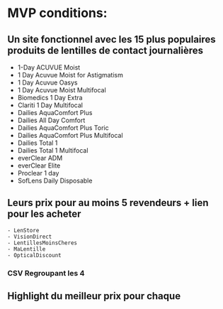 # MVP conditions:
 
## Un site fonctionnel avec les 15 plus populaires produits de lentilles de contact journalières
- 1-Day ACUVUE Moist 
- 1 Day Acuvue Moist for Astigmatism
- 1 Day Acuvue Oasys
- 1 Day Acuvue Moist Multifocal
- Biomedics 1 Day Extra
- Clariti 1 Day Multifocal
- Dailies AquaComfort Plus
- Dailies All Day Comfort
- Dailies AquaComfort Plus Toric
- Dailies AquaComfort Plus Multifocal
- Dailies Total 1 
- Dailies Total 1 Multifocal
- everClear ADM
- everClear Elite
- Proclear 1 day
- SofLens Daily Disposable





## Leurs prix pour au moins 5 revendeurs + lien pour les acheter
    - LenStore
    - VisionDirect
    - LentillesMoinsCheres
    - MaLentille
    - OpticalDiscount

### CSV Regroupant les 4

## Highlight du meilleur prix pour chaque
